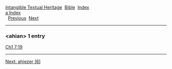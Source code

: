 [Intangible Textual Heritage](../../index)  [Bible](../index) 
[Index](index)   
[a Index](_a_)  
  [Previous](c00335)  [Next](c00337) 

------------------------------------------------------------------------

### &lt;ahian&gt; 1 entry

[Ch1 7:19](../kjv/ch1007.htm#019)  

------------------------------------------------------------------------

[Next: ahiezer (6)](c00337)
